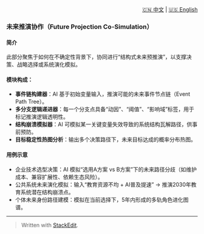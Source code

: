 <p align="right">
  <a href="/docs/zh/2_use_cases/2.4_future_extrapolation_case.md">🇨🇳 中文</a> | <a href="/docs/en/2_use_cases/2.4_future_extrapolation_case.md">🇺🇸 English</a>
</p>
 
 ###  未来推演协作（Future Projection Co-Simulation）

#### 简介

此部分聚焦于如何在不确定性背景下，协同进行“结构式未来预推演”，以支撑决策、战略选择或系统演化模拟。

#### 模块构成：

* **事件链构建器**：AI 基于初始变量输入，推演可能的未来事件节点链（Event Path Tree）。
* **多分支逻辑递进器**：每一个分支点具备“动因”、“阈值”、“影响域”标签，用于标记推演逻辑透明性。
* **结构崩溃模拟器**：AI 可模拟某一关键变量失效导致的系统结构瓦解路径，供事前预防。
* **目标稳定性热图分析**：输出多个决策路径下，未来目标达成的概率分布热图。

#### 用例示意

* 企业技术选型决策：AI 模拟“选用A方案 vs B方案”下的未来路径分歧（如维护成本、兼容扩展性、依赖生态风险）。
* 公共系统未来演化模拟：输入“教育资源不均 + AI普及提速” → 推演2030年教育系统潜在结构崩溃点。
* 个体未来身份路径建模：模拟在当前选择下，5年内形成的多轨角色进化图谱。

---


> Written with [StackEdit](https://stackedit.io/).
